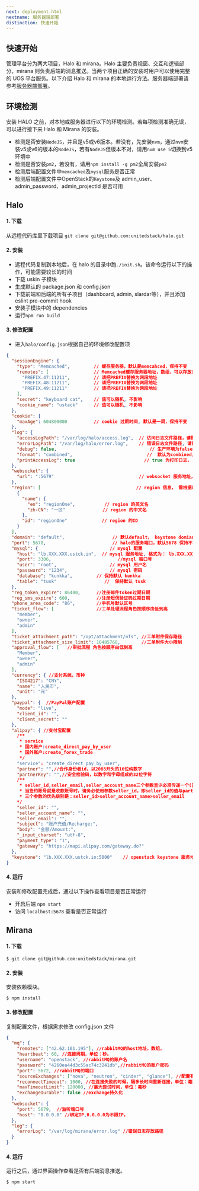 ```yaml
---
next: deployment.html
nextname: 服务器端部署
distinction: 快速开始
---
```

## 快速开始

管理平台分为两大项目，Halo 和 mirana。Halo 主要负责视窗、交互和逻辑部分，mirana 则负责后端的消息推送。当两个项目正确的安装时用户可以使用完整的 UOS 平台服务。以下介绍 Halo 和 mirana 的本地运行方法。服务器端部署请参考[服务器端部署](/started/deployment.html)。

## 环境检测

安装 HALO 之前，对本地或服务器进行以下的环境检测。若每项检测准确无误，可以进行接下来 Halo 和 Mirana 的安装。

+ 检测是否安装`NodeJS`，并且是v5或v6版本。若没有，先安装`nvm`，通过`nvm`安装v5或v6的版本的`NodeJS`，若有`NodeJS`但版本不对，请用`nvm use 5`切换到v5环境中
+ 检测是否安装`pm2`，若没有，请用`npm install -g pm2`全局安装`pm2`
+ 检测后端配置文件中`memcached`及`mysql`服务是否正常
+ 检测后端配置文件中OpenStack的`Keystone`及 admin_user、admin_password、admin_projectId 是否可用

## Halo

#### 1. 下载

从远程代码库里下载项目 `git clone git@github.com:unitedstack/halo.git`

#### 2. 安装

+ 远程代码复制到本地后，在 halo 的目录中跑`./init.sh`。该命令运行以下的操作，可能需要较长的时间
+ 下载 uskin 子模块
+ 生成默认的 package.json 和 config.json
+ 下载前端和后端的所有子项目（dashboard, admin, slardar等），并且添加 eslint pre-commit hook
+ 安装子模块中的 dependencies
+ 运行`npm run build`

#### 3. 修改配置

+ 进入`halo/config.json`根据自己的环境修改配置项

``` json
{
  "sessionEngine": {
    "type": "Memcached",         // 缓存服务器，默认是memcahced，保持不变
    "remotes": [                 // Memcached缓存服务器地址，数组，可以存放多个地址（我们的架构是三个memcached 服务节点）
      "PREFIX.47:11211",         // 请把PREFIX替换为网段地址
      "PREFIX.48:11211",         // 请把PREFIX替换为网段地址
      "PREFIX.49:11211"          // 请把PREFIX替换为网段地址
    ],
    "secret": "keyboard cat",    // 值可以随机, 不影响
    "cookie_name": "ustack"      // 值可以随机, 不影响
  },
  "cookie": {
    "maxAge": 604800000          // cookie 过期时间, 默认是一周，保持不变
  },
  "log": {
    "accessLogPath": "/var/log/halo/access.log",  // 访问日志文件路径，请配成 /var/log/halo/access.log
    "errorLogPath": "/var/log/halo/error.log",    // 错误日志文件路径, 请配成 /var/log/halo/error.log
    "debug": false,                                   // 生产环境为false，保持默认
    "format": "combined",                            //  默认为combined，保持默认
    "printAccessLog": true                          // true 为打印日志， 保持默认
  },
  "websocket": {
    "url": ":5679"                                // websocket 服务地址，保持默认
  },
  "region": [                                    // region 信息， 需根据环境的region信息配置
    {
      "name": {
        "en": "regionOne",           // region 的英文名
        "zh-CN": "一区"              // region 的中文名
      },
      "id": "regionOne"             // region 的ID
    }
  ],
  "domain": "default",                  // 默认default， keystone domian信息
  "port": 5678,                         // halo的服务端口，默认5678 保持不变
  "mysql": {                           // mysql 配置
    "host": "lb.XXX.XXX.ustck.in",  // mysql 服务地址, 格式为： lb.XXX.XXX.ustck.in
    "port": 3306,                         //mysql 端口号
    "user": "root",                    // mysql 用户名
    "password": "1234",                // mysql 密码
    "database": "kunkka",         // 保持默认 kunkka
    "table": "tusk"                  //  保持默认 tusk
  },
  "reg_token_expire": 86400,      //注册邮件token过期日期
  "reg_sms_expire": 600,          //注册短信验证码过期日期
  "phone_area_code": "86",        //手机号默认区号
  "ticket_flow": [                //工单处理流程角色按顺序由低到高
    "member",
    "owner",
    "admin"
  ],
  "ticket_attachment_path": "/opt/attachment/nfs", //工单附件保存路径
  "ticket_attachment_size_limit": 10485760,        //工单附件大小限制
  "approval_flow": [   //审批流程 角色按顺序由低到高
    "Member",
    "owner",
    "admin"
  ],
  "currency": { //支付系统，币种
    "ISO4217": "CNY",
    "name": "人民币",
    "unit": "元"
  },
  "paypal": {  //PayPal账户配置
    "mode": "live",
    "client_id": "",
    "client_secret": ""
  },
  "alipay": { //支付宝配置
    /**
     * service
     * 国内账户:create_direct_pay_by_user
     * 国外账户:create_forex_trade
     */
    "service": "create_direct_pay_by_user",
    "partner": "",//合作身份者id，以2088开头的16位纯数字
    "partnerKey": "",//安全检验码，以数字和字母组成的32位字符
    /**
     * seller_id,seller_email,seller_account_name三个参数至少必须传递一个(国内账户,国外无要求)。
     * 当签约账号就是收款账号时，请务必使用参数seller_id，即seller_id的值与partner的值相同。
     * 三个参数的优先级别是：seller_id>seller_account_name>seller_email
    */
    "seller_id": "",
    "seller_account_name": "",
    "seller_email": "",
    "subject": "账户充值/Recharge:",
    "body": "金额/Amount:",
    "_input_charset": "utf-8",
    "payment_type": "1",
    "gateway": "https://mapi.alipay.com/gateway.do?"
  },
  "keystone": "lb.XXX.XXX.ustck.in:5000"    // openstack keystone 服务地址, 需要手动填写，格式为：lb.XXX.XXX.ustck.in:端口号。
}
```

#### 4. 运行

安装和修改配置完成后，通过以下操作查看项目是否正常运行

+ 开启后端 `npm start`
+ 访问 `localhost:5678` 查看是否正常运行

## Mirana

#### 1. 下载

```
$ git clone git@github.com:unitedstack/mirana.git
```

#### 2. 安装

安装依赖模块。

```
$ npm install
```

#### 3. 修改配置

复制配置文件，根据需求修改 config.json 文件

``` json
{
  "mq": {
    "remotes": ["42.62.101.195"], //rabbitMQ的host地址，数组，
    "heartbeat": 60, //连接周期，单位：秒。
    "username": "openstack", //rabbitMQ的账户名
    "password": "4260ea44d3c55ac74c3241db",//rabbitMQ的账户密码
    "port": 5672, //rabbitMQ的端口
    "sourceExchanges": ["nova", "neutron", "cinder", "glance"], //配置有哪些channel
    "reconnectTimeout": 1000, //在连接失败的时候，隔多长时间重新连接，单位：毫秒
    "maxTimeoutLimit": 120000, //最大尝试时间，单位：毫秒
    "exchangeDurable": false //exchange持久化
  },
  "websocket": {
    "port": 5679,  //监听端口号
    "host": "0.0.0.0" //绑定IP,0.0.0.0为不限IP。
  },
  "log": {
    "errorLog": "/var/log/mirana/error.log" //错误日志存放路径
  }
}
```

#### 4. 运行

运行之后，通过界面操作查看是否有后端消息推送。

```
$ npm start
```
